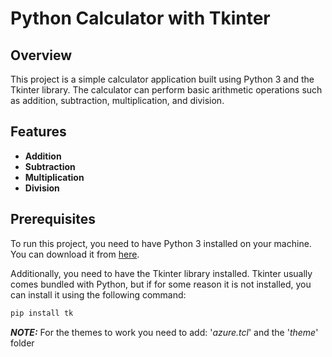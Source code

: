 # Python Calculator with Tkinter

## Overview

This project is a simple calculator application built using Python 3 and the Tkinter library. The calculator can perform basic arithmetic operations such as addition, subtraction, multiplication, and division.

## Features

- **Addition**
- **Subtraction**
- **Multiplication** 
- **Division**

## Prerequisites

To run this project, you need to have Python 3 installed on your machine. You can download it from [here](https://www.python.org/downloads/).

Additionally, you need to have the Tkinter library installed. Tkinter usually comes bundled with Python, but if for some reason it is not installed, you can install it using the following command:

```bash
pip install tk
```
**_NOTE:_**  For the themes to work you need to add: '*azure.tcl*' and the '*theme*' folder